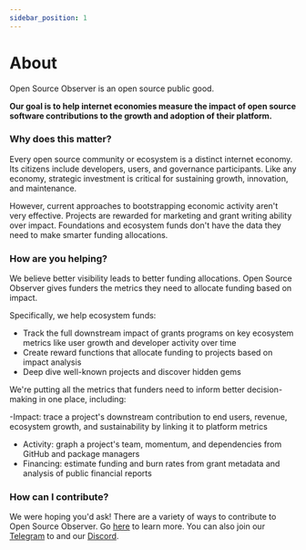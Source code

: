 ```yaml
---
sidebar_position: 1
---
```


# About

Open Source Observer is an open source public good.

**Our goal is to help internet economies measure the impact of open source software contributions to the growth and adoption of their platform.**

### Why does this matter?

Every open source community or ecosystem is a distinct internet economy. Its citizens include developers, users, and governance participants. Like any economy, strategic investment is critical for sustaining growth, innovation, and maintenance.

However, current approaches to bootstrapping economic activity aren't very effective. Projects are rewarded for marketing and grant writing ability over impact. Foundations and ecosystem funds don't have the data they need to make smarter funding allocations.

### How are you helping?

We believe better visibility leads to better funding allocations. Open Source Observer gives funders the metrics they need to allocate funding based on impact. 

Specifically, we help ecosystem funds:

- Track the full downstream impact of grants programs on key ecosystem metrics like user growth and developer activity over time
- Create reward functions that allocate funding to projects based on impact analysis
- Deep dive well-known projects and discover hidden gems

We're putting all the metrics that funders need to inform better decision-making in one place, including:

 -Impact: trace a project's downstream contribution to end users, revenue, ecosystem growth, and sustainability by linking it to platform metrics
- Activity: graph a project's team, momentum, and dependencies from GitHub and package managers
- Financing: estimate funding and burn rates from grant metadata and analysis of public financial reports

### How can I contribute?

We were hoping you'd ask! There are a variety of ways to contribute to Open Source Observer. Go [here](/docs/contributing/intro) to learn more. You can also join our [Telegram](https://t.me/opensourceobserver) to and our [Discord](https://www.opensource.observer/discord).